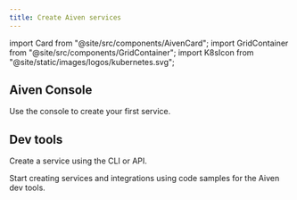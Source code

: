 ```yaml
---
title: Create Aiven services
---
```


import Card from "@site/src/components/AivenCard";
import GridContainer from "@site/src/components/GridContainer";
import K8sIcon from "@site/static/images/logos/kubernetes.svg";

## Aiven Console

Use the console to create your first service.

<GridContainer columns={3}>
  <Card
      to="/docs/products/services"
      iconName="book"
      title="View all services"
      description="Choose a service to learn more about it."
  />
  <a href="/docs/platform/concepts/free-plan" target="_blank"
  style={{ textDecoration: 'none' }}>
    <Card
      iconName="book"
      title="Free plans"
      description="Get more information about the free plans Aiven offers for some services."
    />
  </a>
  <Card
    to="/docs/platform/howto/create_new_service"
    iconName="clipboardCheck"
    title="Create a service"
    description="Create your first Aiven service."
  />
  <Card
    to="/docs/platform/howto/list-service"
    iconName="book"
    title="Manage your services"
    description="Learn about backups, maintenance, service resources, and more."
  />
</GridContainer>

## Dev tools
Create a service using the CLI or API.

<GridContainer columns={3}>
     <Card
      to="/docs/tools/cli/service-cli#avn-cli-service-create"
      iconName="code"
      title="Aiven CLI"
    />
    <Card
      to="https://api.aiven.io/doc/#tag/Service/operation/ServiceCreate"
      iconName="code"
      title="Aiven API"
    />
    <!-- Maybe we could add instructions for creating a service as a "quick start"
    in the Aiven docs? https://aiven.io/docs/tools/api -->
</GridContainer>

Start creating services and integrations using code samples for the Aiven dev tools.

<GridContainer columns={3}>
     <Card
      to="https://github.com/Aiven-Open/terraform-example-projects"
      iconName="terraform"
      title="Aiven Provider for Terraform examples"
    />
    <Card
      to="https://aiven.github.io/aiven-operator/resources/project.html"
      iconComponent={K8sIcon}
      title="Aiven Operator for Kubernetes examples"
    />
</GridContainer>

<GridContainer>
  <Card
    to="/docs/platform/get-started/get-started-security"
    title="<-- Security"
  />
  <Card
    to="/docs/get-started"
    title="End -->"
  />
</GridContainer>

